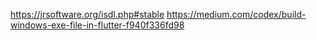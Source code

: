 https://jrsoftware.org/isdl.php#stable
https://medium.com/codex/build-windows-exe-file-in-flutter-f940f336fd98